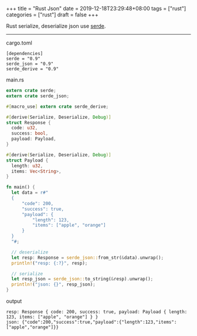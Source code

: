 +++
title = "Rust Json"
date = 2019-12-18T23:29:48+08:00
tags = ["rust"]
categories = ["rust"]
draft = false
+++

Rust serialize, deserialize json use [serde](https://serde.rs).

---

cargo.toml

```
[dependencies]
serde = "0.9"
serde_json = "0.9"
serde_derive = "0.9"
```

main.rs

```rust
extern crate serde;
extern crate serde_json;

#[macro_use] extern crate serde_derive;

#[derive(Serialize, Deserialize, Debug)]
struct Response {
  code: u32,
  success: bool,
  payload: Payload,
}

#[derive(Serialize, Deserialize, Debug)]
struct Payload {
  length: u32,
  items: Vec<String>,
}

fn main() {
  let data = r#"
  {
      "code": 200,
      "success": true,
      "payload": {
          "length": 123,
          "items": ["apple", "orange"]
      }
  }
  "#;

  // deserialize
  let resp: Response = serde_json::from_str(&data).unwrap();
  println!("resp: {:?}", resp);

  // serialize
  let resp_json = serde_json::to_string(&resp).unwrap();
  println!("json: {}", resp_json);
}
```

output

```
resp: Response { code: 200, success: true, payload: Payload { length: 123, items: ["apple", "orange"] } }
json: {"code":200,"success":true,"payload":{"length":123,"items":["apple","orange"]}}
```
